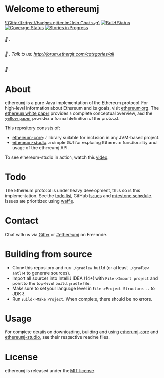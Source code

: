 # Welcome to ethereumj
[![Gitter](https://badges.gitter.im/Join Chat.svg)](https://gitter.im/ethereum/ethereumj?utm_source=badge&utm_medium=badge&utm_campaign=pr-badge&utm_content=badge)
[![Build Status](https://travis-ci.org/ethereum/ethereumj.svg?branch=master)](https://travis-ci.org/ethereum/ethereumj)
[![Coverage Status](https://coveralls.io/repos/ethereum/ethereumj/badge.png?branch=master)](https://coveralls.io/r/ethereum/ethereumj?branch=master)
[![Stories in Progress](https://badge.waffle.io/ethereum/ethereumj.png?title=In%20Progress&label=in_progress)](https://waffle.io/ethereum/ethereumj)



######  :small_blue_diamond: .
######  :small_blue_diamond: . Talk to us:  http://forum.ethergit.com/categories/all
######  :small_blue_diamond: .


# About
ethereumj is a pure-Java implementation of the Ethereum protocol. For high-level information about Ethereum and its goals, visit [ethereum.org](https://ethereum.org). The [ethereum white paper](https://github.com/ethereum/wiki/wiki/%5BEnglish%5D-White-Paper) provides a complete conceptual overview, and the [yellow paper](http://gavwood.com/Paper.pdf) provides a formal definition of the protocol.

This repository consists of:
 * [ethereum-core](ethereumj-core): a library suitable for inclusion in any JVM-based project.
 * [ethereum-studio](ethereumj-studio): a simple GUI for exploring Ethereum functionality and usage of the ethereumj API.

To see ethereum-studio in action, watch this [video](https://youtu.be/D5ok7jh7AOg).

# Todo
The Ethereum protocol is under heavy development, thus so is this implementation. See the [todo list](TODO.md), GitHub [Issues](https://github.com/ethereum/ethereumj/issues) and [milestone schedule](https://github.com/ethereum/ethereumj/milestones). Issues are prioritized using [waffle](http://waffle.io/ethereum/ethereumj).

# Contact
Chat with us via [Gitter](https://gitter.im/ethereum/ethereumj) or [#ethereumj](https://webchat.freenode.net/?channels=ethereumj) on Freenode.

# Building from source

 - Clone this repository and run `./gradlew build` (or at least `./gradlew antlr4` to generate sources).
 - Import all sources into IntelliJ IDEA (14+) with `File->Import project` and point to the top-level `build.gradle` file.
 - Make sure to set your language level in `File->Project Structure...` to JDK 8.
 - Run `Build->Make Project`. When complete, there should be no errors.

# Usage
For complete details on downloading, building and using [etherumj-core](ethereumj-core) and [ethereumj-studio](ethereumj-studio), see their respective readme files.

# License
ethereumj is released under the [MIT license](LICENSE).

